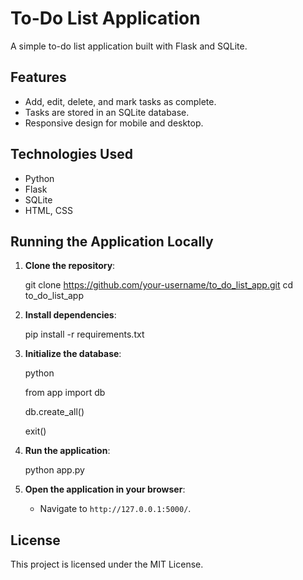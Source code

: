 
# To-Do List Application

A simple to-do list application built with Flask and SQLite.

## Features

- Add, edit, delete, and mark tasks as complete.
- Tasks are stored in an SQLite database.
- Responsive design for mobile and desktop.

## Technologies Used

- Python
- Flask
- SQLite
- HTML, CSS

## Running the Application Locally

1. **Clone the repository**:

   git clone https://github.com/your-username/to_do_list_app.git
   cd to_do_list_app


2. **Install dependencies**:

   pip install -r requirements.txt


3. **Initialize the database**:

   python
   
   from app import db
   
   db.create_all()
   
   exit()


5. **Run the application**:

   python app.py


6. **Open the application in your browser**:
   - Navigate to `http://127.0.0.1:5000/`.



## License

This project is licensed under the MIT License.
